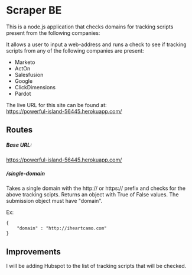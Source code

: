 # Scraper BE
This is a node.js application that checks domains for tracking scripts present from the following companies:

It allows a user to input a web-address and runs a check to see if tracking scripts from any of the following companies are present:  

* Marketo
* ActOn
* Salesfusion
* Google
* ClickDimensions
* Pardot

The live URL for this site can be found at:  
https://powerful-island-56445.herokuapp.com/

## Routes

##### Base URL:
https://powerful-island-56445.herokuapp.com/

##### /single-domain
Takes a single domain with the http:// or https:// prefix and checks for the above tracking scipts. Returns an object with True of False values. The submission object must have "domain".

Ex:
```
{
	"domain" : "http://iheartcamo.com"
}
```

## Improvements
I will be adding Hubspot to the list of tracking scripts that will be checked.
